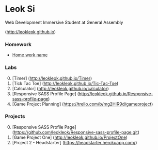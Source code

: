 # Leok Si

Web Development Immersive Student at General Assembly

(http://leokleok.github.io)


### Homework
* [Home work name](#link_to_your_homework_repo)

### Labs
0. [Timer] (http://leokleok.github.io/Timer)
0. [Tick Tac Toe] (http://leokleok.github.io/Tic-Tac-Toe)
0. [Calculator] (http://leokleok.github.io/calculator)
0. [Responsive SASS Profile Page] (http://leokleok.github.io/Responsive-sass-profile-page)
0. [Game Project Planning] (https://trello.com/b/mg2HIR9d/gameproject)


### Projects
0. [Responsive SASS Profile Page] (https://github.com/leokleok/Responsive-sass-profile-page.git)
0. [Game Project One] (http://leokleok.github.io/ProjectOne)
0. [Project 2 - Headstarter] (https://headstarter.herokuapp.com/)
